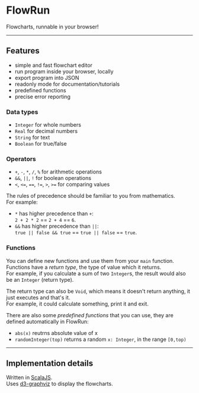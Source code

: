 
# FlowRun

Flowcharts, runnable in your browser!

---
## Features
- simple and fast flowchart editor
- run program inside your browser, locally
- export program into JSON
- readonly mode for documentation/tutorials
- predefined functions
- precise error reporting

### Data types
- `Integer` for whole numbers
- `Real` for decimal numbers
- `String` for text
- `Boolean` for true/false

### Operators
- `+`, `-`, `*`, `/`, `%` for arithmetic operations
- `&&`, `||`, `!` for boolean operations
- `<`, `<=`, `==`, `!=`, `>`, `>=` for comparing values

The rules of precedence should be familiar to you from mathematics.  
For example:
- `*` has higher precedence than `+`:  
  `2 + 2 * 2` == `2 + 4` == `6`.
- `&&` has higher precedence than `||`:  
  `true || false && true` == `true || false` == `true`.

### Functions
You can define new functions and use them from your `main` function.  
Functions have a *return type*, the type of value which it returns.  
For example, if you calculate a sum of two `Integer`s, the result would also be an `Integer` (return type).

The return type can also be `Void`, which means it doesn't return anything, it just executes and that's it.  
For example, it could calculate something, print it and exit.

There are also some *predefined functions* that you can use, they are defined automatically in FlowRun:
- `abs(x)` reutrns absolute value of x
- `randomInteger(top)` returns a random `x: Integer`, in the range `[0,top)`

---
## Implementation details
Written in [ScalaJS](https://www.scala-js.org/).  
Uses [d3-graphviz](https://github.com/magjac/d3-graphviz) to display the flowcharts.
